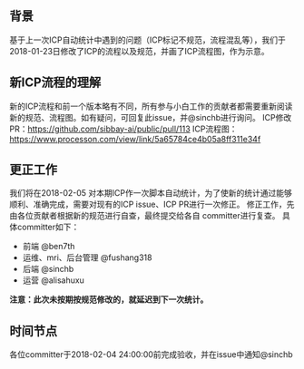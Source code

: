 ## 背景
   基于上一次ICP自动统计中遇到的问题（ICP标记不规范，流程混乱等），我们于2018-01-23日修改了ICP的流程以及规范，并画了ICP流程图，作为示意。

## 新ICP流程的理解
   新的ICP流程和前一个版本略有不同，所有参与小白工作的贡献者都需要重新阅读新的规范、流程图。如有疑问，可回复此issue，并@sinchb进行询问。
ICP修改PR：https://github.com/sibbay-ai/public/pull/113
ICP流程图： https://www.processon.com/view/link/5a65784ce4b05a8ff311e34f


## 更正工作
   我们将在2018-02-05 对本期ICP作一次脚本自动统计，为了使新的统计通过能够顺利、准确完成，需要对现有的ICP issue、ICP PR进行一次修正。
修正工作，先由各位贡献者根据新的规范进行自查，最终提交给各自 committer进行复查。 具体committer如下：

* 前端 @ben7th
* 运维、mri、后台管理 @fushang318
* 后端 @sinchb
* 运营  @alisahuxu

**注意：此次未按期按规范修改的，就延迟到下一次统计。**


## 时间节点
   各位committer于2018-02-04 24:00:00前完成验收，并在issue中通知@sinchb
